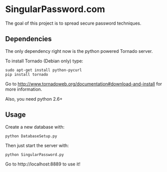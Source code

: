 SingularPassword.com
====================

The goal of this project is to spread secure password techniques.

Dependencies
------------
The only dependency right now is the python powered Tornado server.

To install Tornado (Debian only) type:

	sudo apt-get install python-pycurl
	pip install tornado

Go to http://www.tornadoweb.org/documentation#download-and-install for more information.

Also, you need python 2.6+

Usage
-----
Create a new database with:

	python DatabaseSetup.py
 
Then just start the server with:

	python SingularPassword.py

Go to http://localhost:8889 to use it!
